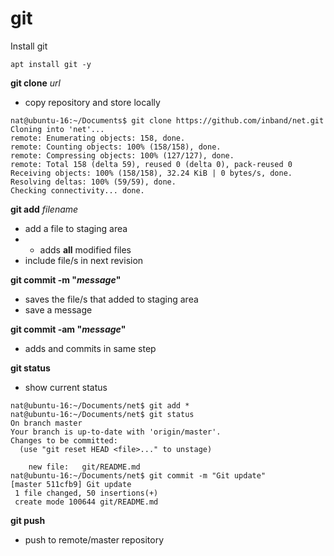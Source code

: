 # git

Install git

```
apt install git -y
```

**git clone** *url*

 - copy repository and store locally

```
nat@ubuntu-16:~/Documents$ git clone https://github.com/inband/net.git
Cloning into 'net'...
remote: Enumerating objects: 158, done.
remote: Counting objects: 100% (158/158), done.
remote: Compressing objects: 100% (127/127), done.
remote: Total 158 (delta 59), reused 0 (delta 0), pack-reused 0
Receiving objects: 100% (158/158), 32.24 KiB | 0 bytes/s, done.
Resolving deltas: 100% (59/59), done.
Checking connectivity... done. 
```

**git add** *filename*
 
 - add a file to staging area
 - * adds **all** modified files
 - include file/s in next revision

**git commit -m "*message*"**

 - saves the file/s that added to staging area
 - save a message

**git commit -am "*message*"**

 - adds and commits in same step


**git status**

 - show current status

```
nat@ubuntu-16:~/Documents/net$ git add *
nat@ubuntu-16:~/Documents/net$ git status
On branch master
Your branch is up-to-date with 'origin/master'.
Changes to be committed:
  (use "git reset HEAD <file>..." to unstage)

	new file:   git/README.md
nat@ubuntu-16:~/Documents/net$ git commit -m "Git update"
[master 511cfb9] Git update
 1 file changed, 50 insertions(+)
 create mode 100644 git/README.md
```

**git push**

 - push to remote/master repository



